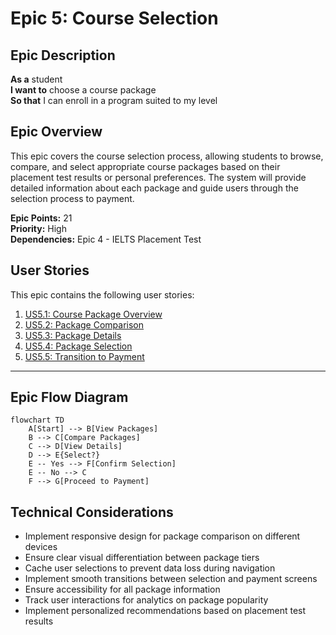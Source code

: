 # Epic 5: Course Selection

## Epic Description

**As a** student  
**I want to** choose a course package  
**So that** I can enroll in a program suited to my level

## Epic Overview

This epic covers the course selection process, allowing students to browse, compare, and select appropriate course packages based on their placement test results or personal preferences. The system will provide detailed information about each package and guide users through the selection process to payment.

**Epic Points:** 21  
**Priority:** High  
**Dependencies:** Epic 4 - IELTS Placement Test

## User Stories

This epic contains the following user stories:

1. [US5.1: Course Package Overview](./us5.1-course-package-overview.md)
2. [US5.2: Package Comparison](./us5.2-package-comparison.md)
3. [US5.3: Package Details](./us5.3-package-details.md)
4. [US5.4: Package Selection](./us5.4-package-selection.md)
5. [US5.5: Transition to Payment](./us5.5-transition-to-payment.md)

---

## Epic Flow Diagram

```mermaid
flowchart TD
    A[Start] --> B[View Packages]
    B --> C[Compare Packages]
    C --> D[View Details]
    D --> E{Select?}
    E -- Yes --> F[Confirm Selection]
    E -- No --> C
    F --> G[Proceed to Payment]
```

## Technical Considerations

- Implement responsive design for package comparison on different devices
- Ensure clear visual differentiation between package tiers
- Cache user selections to prevent data loss during navigation
- Implement smooth transitions between selection and payment screens
- Ensure accessibility for all package information
- Track user interactions for analytics on package popularity
- Implement personalized recommendations based on placement test results
